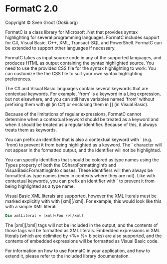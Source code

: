 # FormatC 2.0

Copyright © Sven Groot (Ookii.org)

FormatC is a class library for Microsoft .Net that provides syntax
highlighting for several programming languages. FormatC includes support
for C#, Visual Basic, C++, XML, Transact-SQL and PowerShell. FormatC can
be extended to support other languages if necessary.

FormatC takes as input source code in any of the supported languages, and
produces HTML as output containing the syntax highlighted source. You need
to use the provided CSS file for the syntax highlighting to work. You can
customize the the CSS file to suit your own syntax highlighting preferences.

The C# and Visual Basic languages contain several keywords that are contextual
keywords. For example, 'from' is a keyword in a Linq expression, but not
elsewhere, and you can still have variables named 'from' without prefixing
them with @ (in C#) or enclosing them in \[] (in Visual Basic).

Because of the limitations of regular expressions, FormatC cannot determine
when a contextual keyword should be treated as a keyword and when it should
be treated as a regular identifier. Because of this, it always treats them as
keywords.

You can prefix an identifier that is also a contextual keyword with \` (e.g. \`from)
to prevent it from being highlighted as a keyword. The \` character will not
appear in the formatted output, and the identifier will not be highlighted.

You can specify identifiers that should be colored as type names using the
Types property of both the CSharpFormattingInfo and VisualBasicFormattingInfo
classes. These identifiers will then always be formatted as type names (even
in contexts where they are not). Like with contextual keywords, you can prefix
an identifier with ` to prevent it from being highlighted as a type name.

Visual Basic XML literals are supported, however the XML literals must be
marked explicitly with with \[xml]\[/xml]. For example, this would look like
this with a simple XML literal:

```vb
Dim xmlLiteral = [xml]<Foo />[/xml]
```

The \[xml]\[/xml] tags will not be included in the output, and the contents of
those tags will be formatted as XML literals. Embedded expressions in XML
literals (which are delimited by \<%= %> blocks) are also supported, and
the contents of embedded expressions will be formatted as Visual Basic code.

For information on how to use FormatC in your application, and how to extend
it, please refer to the included library documentation.

